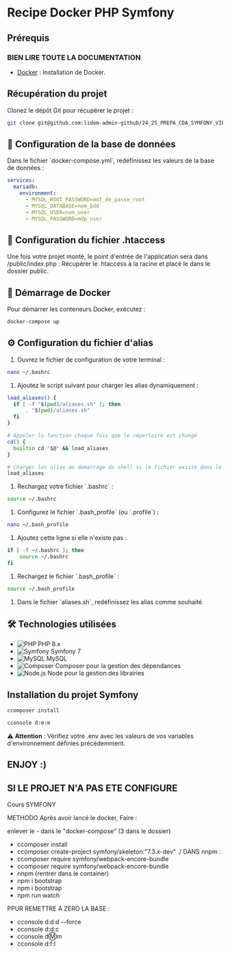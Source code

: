 # Recipe Docker PHP Symfony

## Prérequis

### BIEN LIRE TOUTE LA DOCUMENTATION

- [Docker](https://docs.docker.com/engine/install/) : Installation de Docker.

## Récupération du projet

Clonez le dépôt Git pour récupérer le projet :

```bash
git clone git@github.com:lidem-admin-github/24_25_PREPA_CDA_SYMFONY_VIERGE.git
```

## 🔩 Configuration de la base de données

Dans le fichier \`docker-compose.yml\`, redéfinissez les valeurs de la base de données :

```yml
services:
  mariadb:
    environment:
      - MYSQL_ROOT_PASSWORD=mot_de_passe_root
      - MYSQL_DATABASE=nom_bdd
      - MYSQL_USER=nom_user
      - MYSQL_PASSWORD=mdp_user
```

## 🔩 Configuration du fichier .htaccess

Une fois votre projet monté, le point d'entrée de l'application sera dans /public/index.php :
Récupérer le .htaccess à la racine et placé le dans le dossier public.

## 🚀 Démarrage de Docker

Pour démarrer les conteneurs Docker, exécutez :

```bash
docker-compose up
```

## ⚙️ Configuration du fichier d'alias

1. Ouvrez le fichier de configuration de votre terminal :

```bash
nano ~/.bashrc
```

1. Ajoutez le script suivant pour charger les alias dynamiquement :

```bash
load_aliases() {
  if [ -f "$(pwd)/aliases.sh" ]; then
      . "$(pwd)/aliases.sh"
  fi
}

# Appeler la fonction chaque fois que le répertoire est changé
cd() {
  builtin cd "$@" && load_aliases
}

# Charger les alias au démarrage du shell si le fichier existe dans le répertoire actuel
load_aliases
```

1. Rechargez votre fichier \`.bashrc\` :

```bash
source ~/.bashrc
```

1. Configurez le fichier \`.bash_profile\` (ou \`.profile\`) :

```bash
nano ~/.bash_profile
```

1. Ajoutez cette ligne si elle n'existe pas :

```bash
if [ -f ~/.bashrc ]; then
    source ~/.bashrc
fi
```

1. Rechargez le fichier \`.bash_profile\` :

```bash
source ~/.bash_profile
```

1. Dans le fichier \`aliases.sh\`, redéfinissez les alias comme souhaité.

## 🛠 Technologies utilisées

- ![PHP](https://img.shields.io/badge/PHP-8.x-787CB5?logo=php) PHP 8.x
- ![Symfony](https://img.shields.io/badge/Symfony-7-black?logo=symfony) Symfony 7
- ![MySQL](https://img.shields.io/badge/MySQL-5.7-4479A1?logo=mysql) MySQL
- ![Composer](https://img.shields.io/badge/Composer-2.x-885630?logo=composer) Composer pour la gestion des dépendances
- ![Node.js](https://img.shields.io/badge/Node.js-20.x-339933?logo=node.js) Node pour la gestion des librairies

## Installation du projet Symfony

```bash
ccomposer install
```

```bash
cconsole d:m:m
```

⚠️ **Attention** : Vérifiez votre .env avec les valeurs de vos variables d'environnement définies précédemment.

## ENJOY :)

## SI LE PROJET N'A PAS ETE CONFIGURE

Cours SYMFONY

METHODO
Après avoir lancé le docker, Faire :

enlever le - dans le "docker-compose" (3 dans le dossier)

- ccomposer install
- ccomposer create-project symfony/skeleton:"7.3.x-dev" ./
DANS nnpm :
- ccomposer require symfony/webpack-encore-bundle
- ccomposer require symfony/webpack-encore-bundle
- nnpm (rentrer dans le container)
- npm i bootstrap
- npm i bootstrap
- npm run watch

PPUR REMETTRE A ZERO LA BASE :
- cconsole d:d:d --force
- cconsole d:d:c
- cconsole d:m:m
- cconsole d:f:l